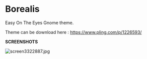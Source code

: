 # Borealis
Easy On The Eyes Gnome theme.

Theme can be download here : https://www.pling.com/p/1226593/


<b>SCREENSHOTS</b>

<img src="https://cdn.scrot.moe/images/2018/10/16/screen3322887.jpg" alt="screen3322887.jpg" border="0" />
